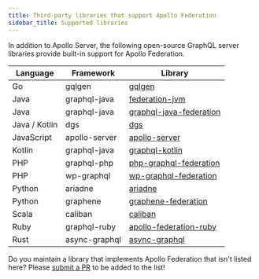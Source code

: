 ```yaml
---
title: Third-party libraries that support Apollo Federation
sidebar_title: Supported libraries
---
```


In addition to Apollo Server, the following open-source GraphQL server libraries provide built-in support for Apollo Federation.

| Language    | Framework     | Library                                                                          |
| ----------- | ------------- | -------------------------------------------------------------------------------- |
| Go            | gqlgen        | [gqlgen](https://github.com/99designs/gqlgen/tree/master/plugin/federation)      |
| Java          | graphql-java  | [federation-jvm](https://github.com/apollographql/federation-jvm)                |
| Java          | graphql-java  | [graphql-java-federation](https://github.com/rkudryashov/graphql-java-federation)|
| Java / Kotlin | dgs           | [dgs](https://github.com/netflix/dgs-framework/)                                 |
| JavaScript    | apollo-server | [apollo-server](https://github.com/apollographql/apollo-server/)                 |
| Kotlin        | graphql-java  | [graphql-kotlin](https://github.com/ExpediaGroup/graphql-kotlin)                 |
| PHP           | graphql-php   | [php-graphql-federation](https://github.com/pascaldevink/php-graphql-federation) |
| PHP           | wp-graphql    | [wp-graphql-federation](https://github.com/wp-graphql/wp-graphql-federation)     |
| Python        | ariadne       | [ariadne](https://github.com/mirumee/ariadne)                                    |
| Python        | graphene      | [graphene-federation](https://github.com/preply/graphene-federation)             |
| Scala         | caliban       | [caliban](https://github.com/ghostdogpr/caliban)                                 |
| Ruby          | graphql-ruby  | [apollo-federation-ruby](https://github.com/Gusto/apollo-federation-ruby)        |
| Rust          | async-graphql | [async-graphql](https://github.com/async-graphql/async-graphql)                  |

Do you maintain a library that implements Apollo Federation that isn't listed here? Please [submit a PR](https://github.com/apollographql/federation/tree/HEAD/docs/source/other-servers.md) to be added to the list!

